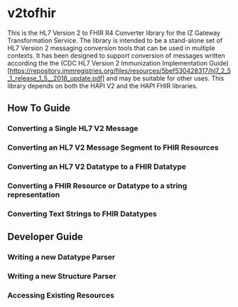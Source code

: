 # v2tofhir
This is the HL7 Version 2 to FHIR R4 Converter library for the IZ Gateway Transformation Service. The library
is intended to be a stand-alone set of HL7 Version 2 messaging conversion tools that can be used in multiple
contexts. It has been designed to support conversion of messages written according the the 
(CDC HL7 Version 2 Immunization Implementation Guide)[https://repository.immregistries.org/files/resources/5bef530428317/hl7_2_5_1_release_1_5__2018_update.pdf] and may be suitable for other uses. This library depends on both the HAPI V2 and the HAPI FHIR libraries.

## How To Guide
### Converting a Single HL7 V2 Message
### Converting an HL7 V2 Message Segment to FHIR Resources
### Converting an HL7 V2 Datatype to a FHIR Datatype
### Converting a FHIR Resource or Datatype to a string representation
### Converting Text Strings to FHIR Datatypes

## Developer Guide
### Writing a new Datatype Parser
### Writing a new Structure Parser
### Accessing Existing Resources
